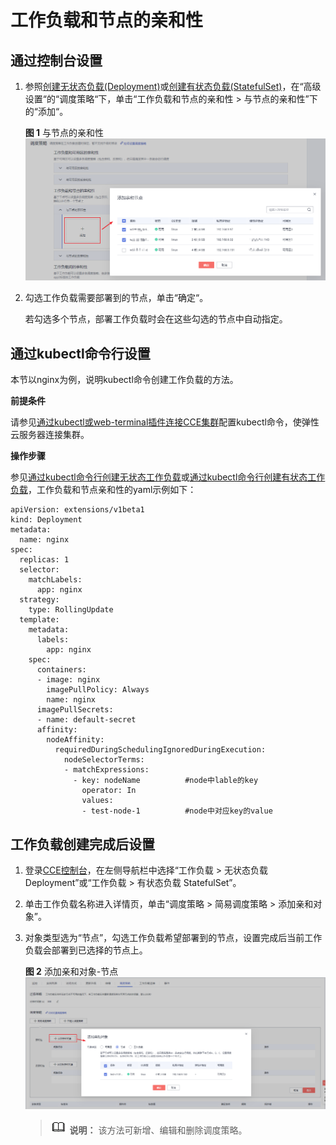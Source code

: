 # 工作负载和节点的亲和性<a name="cce_01_0225"></a>

## 通过控制台设置<a name="section186032460457"></a>

1.  参照[创建无状态负载\(Deployment\)](创建无状态负载(Deployment).md)或[创建有状态负载\(StatefulSet\)](创建有状态负载(StatefulSet).md)，在“高级设置“的“调度策略“下，单击“工作负载和节点的亲和性 \> 与节点的亲和性”下的“添加“。

    **图 1**  与节点的亲和性<a name="fig129151428164815"></a>  
    ![](figures/与节点的亲和性.png "与节点的亲和性")

2.  勾选工作负载需要部署到的节点，单击“确定“。

    若勾选多个节点，部署工作负载时会在这些勾选的节点中自动指定。


## 通过kubectl命令行设置<a name="section711574271117"></a>

本节以nginx为例，说明kubectl命令创建工作负载的方法。

**前提条件**

请参见[通过kubectl或web-terminal插件连接CCE集群](通过kubectl或web-terminal插件连接CCE集群.md)配置kubectl命令，使弹性云服务器连接集群。

**操作步骤**

参见[通过kubectl命令行创建无状态工作负载](创建无状态负载(Deployment).md#section155246177178)或[通过kubectl命令行创建有状态工作负载](创建有状态负载(StatefulSet).md#section113441881214)，工作负载和节点亲和性的yaml示例如下：

```
apiVersion: extensions/v1beta1
kind: Deployment
metadata:
  name: nginx
spec:
  replicas: 1
  selector:
    matchLabels:
      app: nginx
  strategy:
    type: RollingUpdate
  template:
    metadata:
      labels:
        app: nginx
    spec:
      containers:
      - image: nginx 
        imagePullPolicy: Always
        name: nginx
      imagePullSecrets:
      - name: default-secret
      affinity:
        nodeAffinity:
          requiredDuringSchedulingIgnoredDuringExecution:
            nodeSelectorTerms:
            - matchExpressions:
              - key: nodeName          #node中lable的key
                operator: In
                values:
                - test-node-1          #node中对应key的value
```

## 工作负载创建完成后设置<a name="section15605646144516"></a>

1.  登录[CCE控制台](https://console.huaweicloud.com/cce2.0/?utm_source=helpcenter)，在左侧导航栏中选择“工作负载 \> 无状态负载 Deployment”或“工作负载 \> 有状态负载 StatefulSet”。
2.  单击工作负载名称进入详情页，单击“调度策略 \> 简易调度策略 \> 添加亲和对象”。
3.  对象类型选为“节点”，勾选工作负载希望部署到的节点，设置完成后当前工作负载会部署到已选择的节点上。

    **图 2**  添加亲和对象-节点<a name="fig1866217507"></a>  
    ![](figures/添加亲和对象-节点.png "添加亲和对象-节点")

    >![](public_sys-resources/icon-note.gif) **说明：** 
    >该方法可新增、编辑和删除调度策略。


